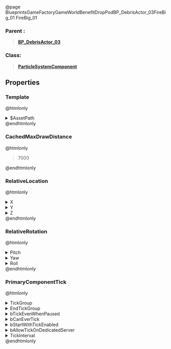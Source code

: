@page BlueprintsGameFactoryGameWorldBenefitDropPodBP_DebrisActor_03FireBig_01 FireBig_01
### Parent :
<b><a href="_blueprints_game_factory_game_world_benefit_drop_pod_b_p__debris_actor_03.html"><blockquote>BP_DebrisActor_03</blockquote></a></b>
### Class:
<b><a href="_class_script_particle_system_component.html"><blockquote>ParticleSystemComponent</blockquote></a></b>
## Properties
### Template
@htmlonly
<details>
 <summary>$AssetPath</summary>
<b><a href="_blueprints_game_factory_game_v_f_x_world_drop_pod_p__fire_big_01.html"><blockquote>P_FireBig_01</blockquote></a></b>
</details>
@endhtmlonly

### CachedMaxDrawDistance
@htmlonly
<blockquote>7000</blockquote>
@endhtmlonly

### RelativeLocation
@htmlonly
<details>
 <summary>X</summary>
<blockquote>40.85274887084961</blockquote>
</details>
<details>
 <summary>Y</summary>
<blockquote>66.26160430908203</blockquote>
</details>
<details>
 <summary>Z</summary>
<blockquote>-42.669986724853516</blockquote>
</details>
@endhtmlonly

### RelativeRotation
@htmlonly
<details>
 <summary>Pitch</summary>
<blockquote>15.000016212463379</blockquote>
</details>
<details>
 <summary>Yaw</summary>
<blockquote>90.00010681152344</blockquote>
</details>
<details>
 <summary>Roll</summary>
<blockquote>-6.187241069710581e-06</blockquote>
</details>
@endhtmlonly

### PrimaryComponentTick
@htmlonly
<details>
 <summary>TickGroup</summary>
<blockquote>2</blockquote>
</details>
<details>
 <summary>EndTickGroup</summary>
<blockquote>0</blockquote>
</details>
<details>
 <summary>bTickEvenWhenPaused</summary>
<blockquote>False</blockquote>
</details>
<details>
 <summary>bCanEverTick</summary>
<blockquote>True</blockquote>
</details>
<details>
 <summary>bStartWithTickEnabled</summary>
<blockquote>False</blockquote>
</details>
<details>
 <summary>bAllowTickOnDedicatedServer</summary>
<blockquote>False</blockquote>
</details>
<details>
 <summary>TickInterval</summary>
<blockquote>0</blockquote>
</details>
@endhtmlonly


